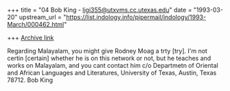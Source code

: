 +++
title = "04 Bob King - ligi355@utxvms.cc.utexas.edu"
date = "1993-03-20"
upstream_url = "https://list.indology.info/pipermail/indology/1993-March/000462.html"

+++
[Archive link](https://list.indology.info/pipermail/indology/1993-March/000462.html)

Regarding Malayalam, you might give Rodney Moag a trty [try].  I'm not
certin [certain] whether he is on this network or not, but he teaches and
works on Malayalam, and you cant contact him c/o Departmetn of Oriental
and African Languages and Literatures, University of Texas, Austin,
Texas 78712.
Bob King





